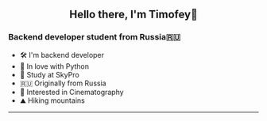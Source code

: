<h2 align="center">Hello there, I'm Timofey🖖</h2>
<h3>Backend developer student from Russia🇷🇺</h3>

- 🛠 I'm backend developer
- 🐍 In love with Python
- 📖 Study at SkyPro
- 🇷🇺 Originally from Russia
- 👀 Interested in Cinematography
- ⛰ Hiking mountains
____
